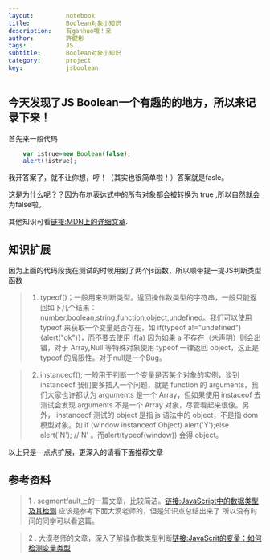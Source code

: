 ```yaml
---
layout:     	notebook
title:     	    Boolean对象小知识
description:    有ganhuo哦！亲
author:     	許健彬
tags:      	    JS
subtitle:     	Boolean对象小知识
category:     	project
key:            jsboolean
---
```


## 今天发现了JS Boolean一个有趣的的地方，所以来记录下来！

   首先来一段代码

```javascript
    var istrue=new Boolean(false);
    alert(!istrue); 
```

我开答案了，就不让你想，哼！（其实也很简单啦！）答案就是fasle。

这是为什么呢？？因为布尔表达式中的所有对象都会被转换为 true ,所以自然就会为false啦。

其他知识可看[链接:MDN上的详细文章](https://developer.mozilla.org/zh-CN/docs/Web/JavaScript/Reference/Global_Objects/Boolean).

## 知识扩展

 因为上面的代码段我在测试的时候用到了两个js函数，所以顺带提一提JS判断类型函数
 
> 1.  typeof()；一般用来判断类型。返回操作数类型的字符串，一般只能返回如下几个结果：number,boolean,string,function,object,undefined。我们可以使用 typeof 来获取一个变量是否存在，如 if(typeof a!="undefined"){alert("ok")}，而不要去使用 if(a) 因为如果 a 不存在（未声明）则会出错，对于 Array,Null 等特殊对象使用 typeof 一律返回 object，这正是 typeof 的局限性。对于null是一个Bug。

> 2. instanceof(); 一般用于判断一个变量是否某个对象的实例，谈到 instanceof 我们要多插入一个问题，就是 function 的 arguments，我们大家也许都认为 arguments 是一个 Array，但如果使用 instaceof 去测试会发现 arguments 不是一个 Array 对象，尽管看起来很像。另外， instanceof 测试的 object 是指 js 语法中的 object，不是指 dom 模型对象。如 if (window instanceof Object) alert('Y');else alert('N'); //'N' 。而alert(typeof(window)) 会得 object。


以上只是一点点扩展，更深入的请看下面推荐文章

## 参考资料

> 1 . segmentfault上的一篇文章，比较简洁。[链接:JavaScript中的数据类型及其检测](https://segmentfault.com/a/1190000006186155) 应该是参考下面大漠老师的，但是知识点总结出来了
   所以没有时间的同学可以看这篇。

> 2 . 大漠老师的文章，深入了解操作数类型判断[链接:JavaScrit的变量：如何检测变量类型](http://mp.weixin.qq.com/s?__biz=MjM5NzE0MjQ2Mw==&mid=2652491694&idx=1&sn=9d3257c6bac07f911a0a71e2b8167845&scene=4#wechat_redirect)


 

